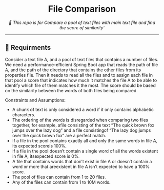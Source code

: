 <p align="center">
    <h1 align="center">File Comparison </h1>
</p>
<p align="center">
    <em> 📖 This repo is for Compare a pool of text files with main text file and find the score of similarity' </em>
  </br>
</p>

---

## 📍 Requirments 
Consider a text file A, and a pool of text files that contains a number of files. We need a
performance-efficient Spring Boot app that reads the path of file A, and the path of the directory
that contains the other files from its properties file. Then it needs to read all the files and to assign
each file in that pool a score that indicates how much it matches the file A to be able to identify
which file of them matches it the most. The score should be based on the similarity between the
words of both files being compared.

Constraints and Assumptions:
- A chunk of text is only considered a word if it only contains alphabetic characters.
- The ordering of the words is disregarded when comparing two files together, for example,
  afile consisting of the text “The quick brown fox jumps over the lazy dog” and a file consistingof “The lazy dog jumps over the quick brown fox” are a perfect match.
- If a file in the pool contains exactly all and only the same words in file A, its expected scoreis 100%.
- If a file in the pool doesn’t contain a single word of all the words existent in file A, itsexpected score is 0%.
- A file that contains words that don’t exist in file A or doesn’t contain a word or more that areexistent in file A isn’t expected to have a 100% score.
- The pool of files can contain from 1 to 20 files.
- Any of the files can contain from 1 to 10M words.
